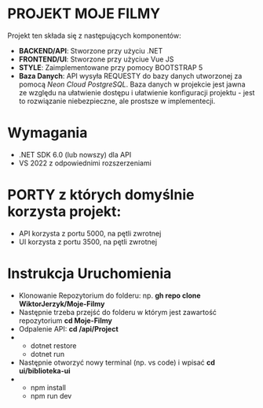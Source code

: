 # PROJEKT MOJE FILMY
Projekt ten składa się z następujących komponentów:
* **BACKEND/API**: Stworzone przy użyciu .NET
* **FRONTEND/UI**: Stworzone przy użyciue Vue JS
* **STYLE**: Zaimplementowane przy pomocy BOOTSTRAP 5
* **Baza Danych**: API wysyła REQUESTY do bazy danych utworzonej za pomocą *Neon Cloud PostgreSQL*. Baza danych w projekcie jest jawna ze względu na ułatwienie dostępu i ułatwienie konfiguracji projektu - jest to rozwiązanie niebezpieczne, ale prostsze w implementecji.

# Wymagania
- .NET SDK 6.0 (lub nowszy) dla API
- VS 2022 z odpowiednimi rozszerzeniami

# PORTY z których domyślnie korzysta projekt:
- API korzysta z portu 5000, na pętli zwrotnej
- UI korzysta z portu 3500, na pętli zwrotnej

# Instrukcja Uruchomienia
- Klonowanie Repozytorium do folderu: np. **gh repo clone WiktorJerzyk/Moje-Filmy**
- Następnie trzeba przejść do folderu w którym jest zawartość repozytorium **cd Moje-Filmy**
- Odpalenie API: **cd /api/Project**
- * dotnet restore
  * dotnet run
- Następnie otworzyć nowy terminal (np. vs code) i wpisać **cd ui/biblioteka-ui**
- * npm install
  * npm run dev

